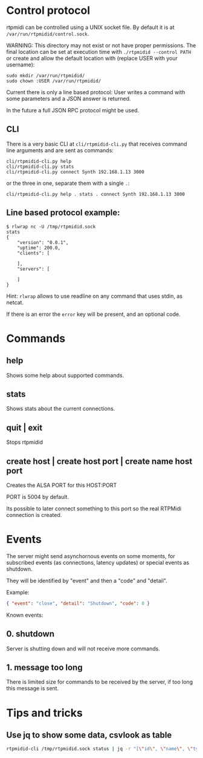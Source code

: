# Control protocol

rtpmidi can be controlled using a UNIX socket file. By default it is at
`/var/run/rtpmidid/control.sock`.

WARNING: This directory may not exist or not have proper permissions. The
final location can be set at execution time with `./rtpmidid --control PATH`
or create and allow the default location with (replace USER with your username):

```shell
sudo mkdir /var/run/rtpmidid/
sudo chown :USER /var/run/rtpmidid/
```

Current there is only a line based protocol: User writes a command with some
parameters and a JSON answer is returned.

In the future a full JSON RPC protocol might be used.

## CLI

There is a very basic CLI at `cli/rtpmidid-cli.py` that receives command line
arguments and are sent as commands:

```shell
cli/rtpmidid-cli.py help
cli/rtpmidid-cli.py stats
cli/rtpmidid-cli.py connect Synth 192.168.1.13 3000
```

or the three in one, separate them with a single `.`:

```shell
cli/rtpmidid-cli.py help . stats . connect Synth 192.168.1.13 3000
```

## Line based protocol example:

```shell
$ rlwrap nc -U /tmp/rtpmidid.sock
stats
{
    "version": "0.0.1",
    "uptime": 200.0,
    "clients": [

    ],
    "servers": [

    ]
}
```

Hint: `rlwrap` allows to use readline on any command that uses stdin, as netcat.

If there is an error the `error` key will be present, and an optional code.

# Commands

## help

Shows some help about supported commands.

## stats

Shows stats about the current connections.

## quit | exit

Stops rtpmidid

## create host | create host port | create name host port

Creates the ALSA PORT for this HOST:PORT

PORT is 5004 by default.

Its possible to later connect something to this port so the real RTPMidi
connection is created.

# Events

The server might send asynchornous events on some moments, for subscribed
events (as connections, latency updates) or special events as shutdown.

They will be identified by "event" and then a "code" and "detail".

Example:

```json
{ "event": "close", "detail": "Shutdown", "code": 0 }
```

Known events:

## 0. shutdown

Server is shutting down and will not receive more commands.

## 1. message too long

There is limited size for commands to be received by the server, if too long
this message is sent.

# Tips and tricks

## Use jq to show some data, csvlook as table

```sh
rtpmidid-cli /tmp/rtpmidid.sock status | jq -r "[\"id\", \"name\", \"type\", \"recv\", \"sent\", \"address\", \"send_to\", \"status\", \"latency_ms\"],(.result.router[]|[.id, .name, .type, .stats.recv, .stats.sent, .peer.remote.hostname // \"-\", .send_to[0], (.peers[0].status // .peer.status // (.peers|length)), (.peer.latency_ms // .peers[0].latency_ms)]) | @csv" |csvlook
```
